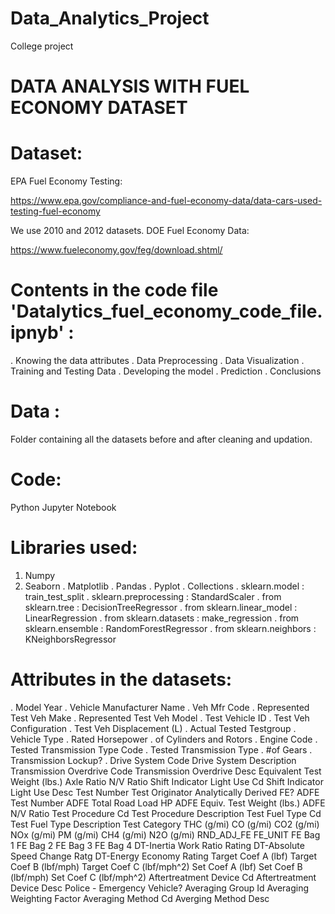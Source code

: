 # Data_Analytics_Project
College project

# DATA ANALYSIS WITH FUEL ECONOMY DATASET
# Dataset:
EPA Fuel Economy Testing:

https://www.epa.gov/compliance-and-fuel-economy-data/data-cars-used-testing-fuel-economy

We use 2010 and 2012 datasets. DOE Fuel Economy Data:

https://www.fueleconomy.gov/feg/download.shtml/

# Contents in the code file 'Datalytics_fuel_economy_code_file.ipnyb' :
. Knowing the data attributes
. Data Preprocessing
. Data Visualization
. Training and Testing Data
. Developing the model
. Prediction
. Conclusions
# Data :
Folder containing all the datasets before and after cleaning and updation.

# Code:
Python Jupyter Notebook

# Libraries used:
1. Numpy
2. Seaborn
. Matplotlib
. Pandas
. Pyplot
. Collections
. sklearn.model : train_test_split
. sklearn.preprocessing : StandardScaler
. from sklearn.tree : DecisionTreeRegressor
. from sklearn.linear_model : LinearRegression
. from sklearn.datasets : make_regression
. from sklearn.ensemble : RandomForestRegressor
. from sklearn.neighbors : KNeighborsRegressor

# Attributes in the datasets:
. Model Year
. Vehicle Manufacturer Name
. Veh Mfr Code
. Represented Test Veh Make
. Represented Test Veh Model
. Test Vehicle ID
. Test Veh Configuration
. Test Veh Displacement (L)
. Actual Tested Testgroup
. Vehicle Type
. Rated Horsepower
. of Cylinders and Rotors
. Engine Code
. Tested Transmission Type Code
. Tested Transmission Type
. #of Gears
. Transmission Lockup?
. Drive System Code
Drive System Description
Transmission Overdrive Code
Transmission Overdrive Desc
Equivalent Test Weight (lbs.)
Axle Ratio
N/V Ratio
Shift Indicator Light Use Cd
Shift Indicator Light Use Desc
Test Number
Test Originator
Analytically Derived FE?
ADFE Test Number
ADFE Total Road Load HP
ADFE Equiv. Test Weight (lbs.)
ADFE N/V Ratio
Test Procedure Cd
Test Procedure Description
Test Fuel Type Cd
Test Fuel Type Description
Test Category
THC (g/mi)
CO (g/mi)
CO2 (g/mi)
NOx (g/mi)
PM (g/mi)
CH4 (g/mi)
N2O (g/mi)
RND_ADJ_FE
FE_UNIT
FE Bag 1
FE Bag 2
FE Bag 3
FE Bag 4
DT-Inertia Work Ratio Rating
DT-Absolute Speed Change Ratg
DT-Energy Economy Rating
Target Coef A (lbf)
Target Coef B (lbf/mph)
Target Coef C (lbf/mph^2)
Set Coef A (lbf)
Set Coef B (lbf/mph)
Set Coef C (lbf/mph^2)
Aftertreatment Device Cd
Aftertreatment Device Desc
Police - Emergency Vehicle?
Averaging Group Id
Averaging Weighting Factor
Averaging Method Cd
Averging Method Desc
